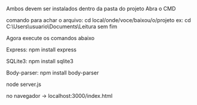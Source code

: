 Ambos devem ser instalados dentro da pasta do projeto
Abra o CMD 

comando para achar o arquivo: cd local/onde/voce/baixou/o/projeto  ex: cd C:\Users\usuario\Documents\Leitura sem fim

Agora execute os comandos abaixo

Express: npm install express

SQLite3: npm install sqlite3

Body-parser: npm install body-parser

node server.js

no navegador -> localhost:3000/index.html
